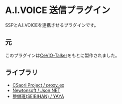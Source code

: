 # A.I.VOICE 送信プラグイン

SSPとA.I.VOICEを連携させるプラグインです。

## 元

このプラグインは[CeVIO-Talker](https://github.com/ambergon/ukagakaPlugin_CeVIO-Talker)をもとに製作されました。

## ライブラリ

- [CSaori Project / proxy_ex](https://github.com/ukatech/csaori/)
- [Newtonsoft / Json.NET](https://github.com/JamesNK/Newtonsoft.Json)
- [整備班(SEIBIHAN) / YAYA](https://github.com/YAYA-shiori/yaya-shiori)
